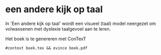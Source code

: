 # een andere kijk op taal

In 'Een andere kijk op taal' wordt een visueel (taal) model neergezet om volwassenen met dyslexie taalgevoel aan te leren.

Het boek is te genereren met ConTexT
```
#context boek.tex && evince boek.pdf
```

